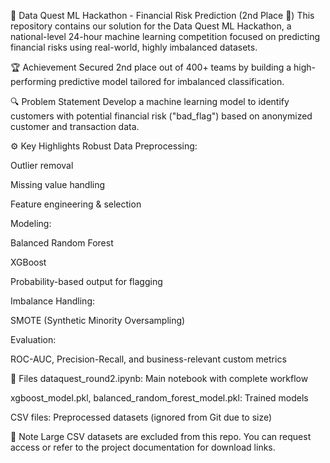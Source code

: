 🧠 Data Quest ML Hackathon - Financial Risk Prediction (2nd Place 🥈)
  This repository contains our solution for the Data Quest ML Hackathon, a national-level 24-hour machine learning competition focused on predicting financial risks using real-world, highly imbalanced datasets.

🏆 Achievement
  Secured 2nd place out of 400+ teams by building a high-performing predictive model tailored for imbalanced classification.

🔍 Problem Statement
  Develop a machine learning model to identify customers with potential financial risk ("bad_flag") based on anonymized customer and transaction data.

⚙️ Key Highlights
  Robust Data Preprocessing:
  
  Outlier removal
  
  Missing value handling
  
  Feature engineering & selection

Modeling:

  Balanced Random Forest
  
  XGBoost
  
  Probability-based output for flagging
  
  Imbalance Handling:
  
  SMOTE (Synthetic Minority Oversampling)
  
  Evaluation:
  
  ROC-AUC, Precision-Recall, and business-relevant custom metrics

📁 Files
  dataquest_round2.ipynb: Main notebook with complete workflow
  
  xgboost_model.pkl, balanced_random_forest_model.pkl: Trained models
  
  CSV files: Preprocessed datasets (ignored from Git due to size)

🚫 Note
Large CSV datasets are excluded from this repo. You can request access or refer to the project documentation for download links.

